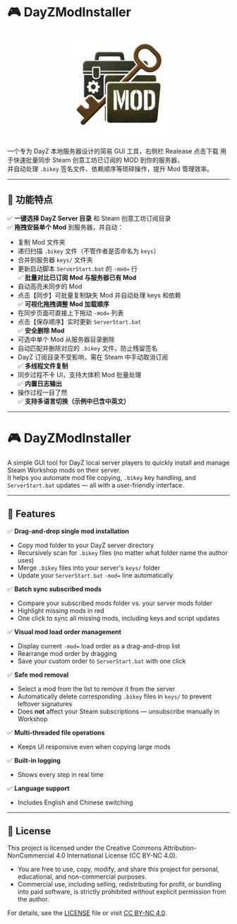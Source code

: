 # 🎮 DayZModInstaller

<div align=center><img src="img/logo.png" style="width:240px;align=center" /></div>

一个专为 DayZ 本地服务器设计的简易 GUI 工具，右侧栏 Realease 点击下载
用于快速批量同步 Steam 创意工坊已订阅的 MOD 到你的服务器，  
并自动处理 `.bikey` 签名文件、依赖顺序等琐碎操作，提升 Mod 管理效率。

---

## 🚀 功能特点

✅ **一键选择 DayZ Server 目录** 和 Steam 创意工坊订阅目录  
✅ **拖拽安装单个 Mod** 到服务器，并自动：
   - 复制 Mod 文件夹
   - 递归扫描 `.bikey` 文件（不管作者是否命名为 `keys`）
   - 合并到服务器 `keys/` 文件夹  
   - 更新启动脚本 `ServerStart.bat` 的 `-mod=` 行  
✅ **批量对比已订阅 Mod 与服务器已有 Mod**
   - 自动高亮未同步的 Mod  
   - 点击【同步】可批量复制缺失 Mod 并自动处理 keys 和依赖  
✅ **可视化拖拽调整 Mod 加载顺序**
   - 在同步页面可直接上下拖动 `-mod=` 列表  
   - 点击【保存顺序】实时更新 `ServerStart.bat`  
✅ **安全删除 Mod**
   - 可选中单个 Mod 从服务器目录删除  
   - 自动匹配并删除对应的 `.bikey` 文件，防止残留签名  
   - DayZ 订阅目录不受影响，需在 Steam 中手动取消订阅  
✅ **多线程文件复制**
   - 同步过程不卡 UI，支持大体积 Mod 批量处理  
✅ **内置日志输出**
   - 操作过程一目了然  
✅ **支持多语言切换（示例中已含中英文）**

---

# 🎮 DayZModInstaller

A simple GUI tool for DayZ local server players to quickly install and manage Steam Workshop mods on their server.  
It helps you automate mod file copying, `.bikey` key handling, and `ServerStart.bat` updates — all with a user-friendly interface.

---

## 🚀 Features

✅ **Drag-and-drop single mod installation**
   - Copy mod folder to your DayZ server directory
   - Recursively scan for `.bikey` files (no matter what folder name the author uses)
   - Merge `.bikey` files into your server's `keys/` folder
   - Update your `ServerStart.bat` `-mod=` line automatically

✅ **Batch sync subscribed mods**
   - Compare your subscribed mods folder vs. your server mods folder
   - Highlight missing mods in red
   - One click to sync all missing mods, including keys and script updates

✅ **Visual mod load order management**
   - Display current `-mod=` load order as a drag-and-drop list
   - Rearrange mod order by dragging
   - Save your custom order to `ServerStart.bat` with one click

✅ **Safe mod removal**
   - Select a mod from the list to remove it from the server
   - Automatically delete corresponding `.bikey` files in `keys/` to prevent leftover signatures
   - Does **not** affect your Steam subscriptions — unsubscribe manually in Workshop

✅ **Multi-threaded file operations**
   - Keeps UI responsive even when copying large mods

✅ **Built-in logging**
   - Shows every step in real time

✅ **Language support**
   - Includes English and Chinese switching

---

## 📄 License

This project is licensed under the Creative Commons Attribution-NonCommercial 4.0 International License (CC BY-NC 4.0).

- You are free to use, copy, modify, and share this project for personal, educational, and non-commercial purposes.
- Commercial use, including selling, redistributing for profit, or bundling into paid software, is strictly prohibited without explicit permission from the author.

For details, see the [LICENSE](./LICENSE) file or visit [CC BY-NC 4.0](https://creativecommons.org/licenses/by-nc/4.0/).
